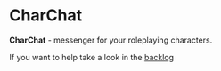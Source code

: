 # CharChat

**CharChat** - messenger for your roleplaying characters.

If you want to help take a look in the [backlog](todo.txt)
